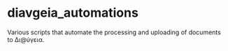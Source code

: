 # diavgeia_automations
Various scripts that automate the processing and uploading of documents to Δι@ύγεια.
